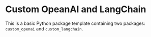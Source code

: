 # Custom OpeanAI and LangChain

This is a basic Python package template containing two packages: `custom_openai` and `custom_langchain`.

